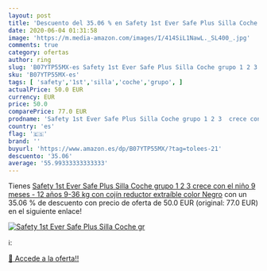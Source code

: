 ```yaml
---
layout: post
title: 'Descuento del 35.06 % en Safety 1st Ever Safe Plus Silla Coche gr'
date: 2020-06-04 01:31:58
image: 'https://m.media-amazon.com/images/I/414SiL1NawL._SL400_.jpg'
comments: true
category: ofertas
author: ring
slug: 'B07YTP55MX-es Safety 1st Ever Safe Plus Silla Coche grupo 1 2 3 crece...'
sku: 'B07YTP55MX-es'
tags: [ 'safety','1st','silla','coche','grupo', ]
actualPrice: 50.0 EUR
currency: EUR
price: 50.0
comparePrice: 77.0 EUR
prodname: 'Safety 1st Ever Safe Plus Silla Coche grupo 1 2 3  crece con el niño 9 meses - 12 años  9-36 kg   con cojín reductor extraíble  color Negro'
country: 'es'
flag: '🇪🇸'
brand: ''
buyurl: 'https://www.amazon.es/dp/B07YTP55MX/?tag=tolees-21'
descuento: '35.06'
average: '55.99333333333333'
---
```


Tienes [Safety 1st Ever Safe Plus Silla Coche grupo 1 2 3  crece con el niño 9 meses - 12 años  9-36 kg   con cojín reductor extraíble  color Negro](https://www.amazon.es/dp/B07YTP55MX/?tag=tolees-21) con un 35.06 % de descuento con precio de oferta de 50.0 EUR (original: 77.0 EUR) en el siguiente enlace!

[![Safety 1st Ever Safe Plus Silla Coche gr](https://m.media-amazon.com/images/I/414SiL1NawL._SL400_.jpg)](https://www.amazon.es/dp/B07YTP55MX/?tag=tolees-21)

ℹ️:


[🛒 Accede a la oferta!!](https://www.amazon.es/dp/B07YTP55MX/?tag=tolees-21)
